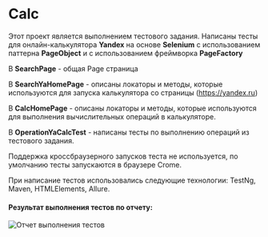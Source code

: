 ﻿# Calc
Этот проект является выполнением тестового задания. Написаны тесты для онлайн-калькулятора **Yandex** на основе **Selenium** с использованием
паттерна **PageObject** и с использованием фреймворка **PageFactory**

В **SearchPage** - общая Page страница

В **SearchYaHomePage** - описаны локаторы и методы, которые используются для запуска калькулятора со страницы (https://yandex.ru)

В **CalcHomePage** - описаны локаторы и методы, которые используются для выполнения вычислительных операций в калькуляторе.

В **OperationYaCalcTest** - написаны тесты по выполнению операций из тестового задания.

Поддержка кроссбраузерного запусков теста не используется, по умолчанию тесты запускаются в браузере Crome.

При написание тестов использовались следующие технологии: TestNg, Maven, HTMLElements, Allure.

#### Результат выполнения тестов по отчету:
![Отчет выполнения тестов](../main/Screenshot_92.png "Отчет")
